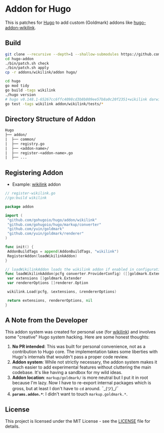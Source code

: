 # Addon for Hugo

This is patches for [Hugo](https://github.com/gohugoio/hugo) to add custom (Goldmark) addons like [hugo-addon-wikilink](https://github.com/qgp9/hugo-addon-wikilink).

## Build

```bash
git clone --recursive --depth=1 --shallow-submodules https://github.com/qgp9/hugo-addon
cd hugo-addon
./bin/patch.sh check 
./bin/patch.sh apply
cp -r addons/wikilink/addon hugo/

cd hugo
go mod tidy
go build -tags wikilink
./hugo version
# hugo v0.148.1-65267cc6ffc4098cd3b8b809ee57b8a0c20f2351+wikilink darwin/arm64 BuildDate=
go test -tags wikilink addon/wikilink/tests/*
```

## Directory Structure of Addon

```txt
Hugo
├── addon/
|  ├── common/
|  ├── registry.go
|  ├── <addon-name>/
|  ├── register-<addon-name>.go
|  ├── ...
```

## Registering Addon

* Example: [wikilink](https://github.com/qgp9/hugo-addon-wikilink) addon

```go
// register-wikilink.go
//go:build wikilink

package addon

import (
 "github.com/gohugoio/hugo/addon/wikilink"
 "github.com/gohugoio/hugo/markup/converter"
 "github.com/yuin/goldmark"
 "github.com/yuin/goldmark/renderer"
)

func init() {
 AddonBuildTags = append(AddonBuildTags, "wikilink")
 RegisterAddon(loadWikilinkAddon)
}

// loadWikilinkAddon loads the wikilink addon if enabled in configuration.
func loadWikilinkAddon(pcfg converter.ProviderConfig) ([]goldmark.Extender, []renderer.Option, error) {
 var extensions []goldmark.Extender
 var rendererOptions []renderer.Option

 wikilink.Load(pcfg, &extensions, &rendererOptions)

 return extensions, rendererOptions, nil
}

```

## A Note from the Developer

This addon system was created for personal use (for [wikilink](https://github.com/qgp9/hugo-addon-wikilink)) and involves some "creative" Hugo system hacking. Here are some honest thoughts:

1. **No PR intended**: This was built for personal convenience, not as a contribution to Hugo core. The implementation takes some liberties with Hugo's internals that wouldn't pass a proper code review.
1. **Addon system**: While not strictly necessary, the addon system makes it much easier to add experimental features without cluttering the main codebase. It's like having a sandbox for my wild ideas.
1. **Addon location**: `markup/goldmark/` is more neutral but I put it in root because I'm lazy. Now I have to re-export internal packages which is gross, but at least I don't have to `cd` around. ¯\_(ツ)_/¯
1. **`params.addon.*`**: I didn't want to touch `markup.goldmark.*`.

## License

This project is licensed under the MIT License - see the [LICENSE](LICENSE) file for details.
